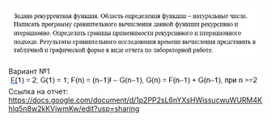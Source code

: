 ![img.png](img.png)

Вариант №1
![img_1.png](img_1.png)
Ссылка на отчет:
https://docs.google.com/document/d/1p2PP2sL6nYXsHWissucwuWURM4Khlq5n8w2kKVjwmKw/edit?usp=sharing